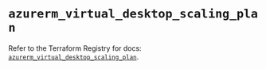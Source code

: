 # `azurerm_virtual_desktop_scaling_plan`

Refer to the Terraform Registry for docs: [`azurerm_virtual_desktop_scaling_plan`](https://registry.terraform.io/providers/hashicorp/azurerm/4.46.0/docs/resources/virtual_desktop_scaling_plan).

